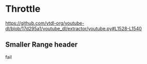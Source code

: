 # Throttle

<https://github.com/ytdl-org/youtube-dl/blob/17d295a1/youtube_dl/extractor/youtube.py#L1528-L1540>

## Smaller Range header

fail

